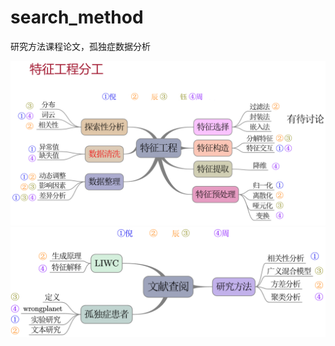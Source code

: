 # search_method
研究方法课程论文，孤独症数据分析

<img src="README.assets\1.png" alt="1" style="zoom:80%;" />

<img src="README.assets\2.png" alt="2" style="zoom:80%;" />